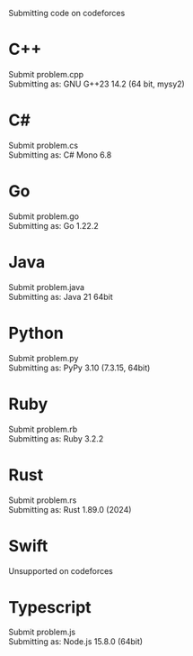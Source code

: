 Submitting code on codeforces

# C++
Submit problem.cpp  
Submitting as: GNU G++23 14.2 (64 bit, mysy2)

# C#
Submit problem.cs  
Submitting as: C# Mono 6.8

# Go
Submit problem.go  
Submitting as: Go 1.22.2

# Java
Submit problem.java  
Submitting as: Java 21 64bit

# Python
Submit problem.py  
Submitting as: PyPy 3.10 (7.3.15, 64bit)

# Ruby
Submit problem.rb  
Submitting as: Ruby 3.2.2

# Rust
Submit problem.rs  
Submitting as: Rust 1.89.0 (2024)

# Swift
Unsupported on codeforces

# Typescript
Submit problem.js  
Submitting as: Node.js 15.8.0 (64bit)